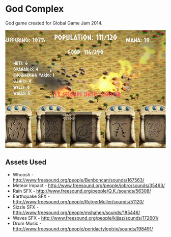 # God Complex
God game created for Global Game Jam 2014.

![](./screenshot.jpeg)

## Assets Used
- Whoosh - http://www.freesound.org/people/Benboncan/sounds/167563/
- Meteor Impact - http://www.freesound.org/people/jobro/sounds/35463/
- Rain SFX - http://www.freesound.org/people/Q.K./sounds/56308/
- Earthquake SFX - http://www.freesound.org/people/RutgerMuller/sounds/51120/
- Sizzle SFX - http://www.freesound.org/people/mshahen/sounds/185446/
- Waves SFX - http://www.freesound.org/people/kijjaz/sounds/172601/
- Drum Music - http://www.freesound.org/people/peridactyloptrix/sounds/198491/
